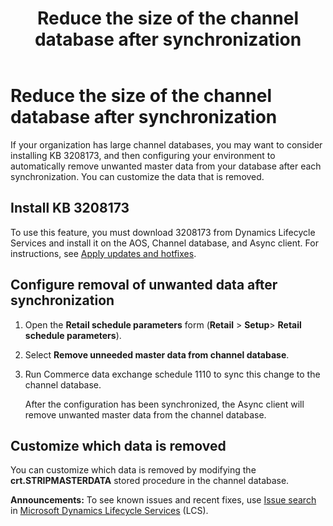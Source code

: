 ﻿---
title: Reduce the size of the channel database after synchronization
TOCTitle: Reduce the size of the channel database after synchronization
ms:assetid: cac181bb-1a67-4f31-a56c-5f02f514d0ff
ms:mtpsurl: https://technet.microsoft.com/en-us/library/Mt807869(v=AX.60)
ms:contentKeyID: 74436958
ms.date: 04/04/2017
mtps_version: v=AX.60
---

# Reduce the size of the channel database after synchronization 


If your organization has large channel databases, you may want to consider installing KB 3208173, and then configuring your environment to automatically remove unwanted master data from your database after each synchronization. You can customize the data that is removed.

## Install KB 3208173

To use this feature, you must download 3208173 from Dynamics Lifecycle Services and install it on the AOS, Channel database, and Async client. For instructions, see [Apply updates and hotfixes](apply-updates-and-hotfixes.md).

## Configure removal of unwanted data after synchronization

1.  Open the **Retail schedule parameters** form (**Retail** \> **Setup**\> **Retail schedule parameters**).

2.  Select **Remove unneeded master data from channel database**.

3.  Run Commerce data exchange schedule 1110 to sync this change to the channel database.
    
    After the configuration has been synchronized, the Async client will remove unwanted master data from the channel database.

## Customize which data is removed

You can customize which data is removed by modifying the **crt.STRIPMASTERDATA** stored procedure in the channel database.

  
**Announcements:** To see known issues and recent fixes, use [Issue search](http://go.microsoft.com/fwlink/?linkid=389258) in [Microsoft Dynamics Lifecycle Services](http://go.microsoft.com/fwlink/?linkid=306505) (LCS).


